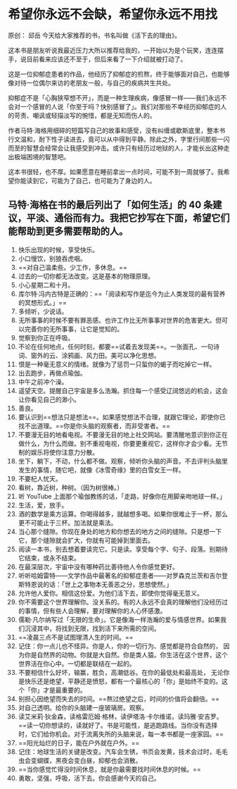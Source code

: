 
# 希望你永远不会缺，希望你永远不用找

原创： 邱岳
今天给大家推荐的书，书名叫做《活下去的理由》。

这本书是朋友听说我最近压力大所以推荐给我的，一开始以为是个玩笑，连连摆手，说目前看来应该还不至于，但后来看了一下介绍就被打动了。

这是一位抑郁症患者的作品，他经历了抑郁症的煎熬，终于能够面对自己，也能够像对待一位偶尔来访的老朋友一般，与自己的疾病共生共处。

抑郁症不是「心胸狭窄想不开」，而是一种生理疾病，像感冒一样——我们永远不会对一个感冒的人说「你至于吗？快别感冒了」。我们对那些不幸经历抑郁症的人的苛责、嘲讽或轻描淡写的惋惜，都是无知而伤人的。

作者马特·海格用细碎的短篇写自己的故事和感受，没有纠缠或歇斯底里，整本书行文温和，耐下性子读进去，竟可以从中得到平静。除此之外，字里行间那些一闪而至的智慧会经常会让我感受到冲击。或许只有经历过地狱的人，才能长出这种走出极端困境的智慧吧。

这本书很轻，也不厚。如果愿意在睡前拿出一点时间，可能不到一周就够了。我希望你能读到它，可能为了自己，也可能为了身边的人。

马特·海格在书的最后列出了「如何生活」的 40 条建议，平淡、通俗而有力。我把它抄写在下面，希望它们能帮助到更多需要帮助的人。‍
--------------------------------------------------------------------------------

1. 快乐出现的时候，享受快乐。
2. 小口慢饮，别狼吞虎咽。
3. ==对自己温柔些。少工作，多休息。==
4. 过去的一切你都无法改变。这是基本的物理原理。
5. 小心星期二和十月。
6. 库尔特·冯内古特是正确的：==「阅读和写作是迄今为止人类发现的最有营养的冥想形式。」==
7. 多倾听，少说话。
8. 无所事事的时候不要有罪恶感。也许工作比无所事事对世界的危害更大。但可以完善你的无所事事，让它是觉知的。
9. 觉察到你正在呼吸。
10. 不论在任何地点，任何时刻，都要==试着去发现美==。一张面孔、一句诗词、窗外的云、涂鸦画、风力田。美可以净化思想。
11. 恨是一种毫无意义的情绪。就像为了惩罚一只蜇你的蝎子而吃掉它一样。
12. 出去跑步，再做点瑜伽。
13. 中午之前冲个澡。
14. 遥望天空。提醒自己宇宙是多么浩瀚。抓住每一个感受辽阔悠远的机会，这会让你看见自己的渺小。
15. 善良。
16. 要认识到==想法只是想法==。如果感觉想法不合理，就跟它理论，即使你已找不出道理。==你是你头脑的观察者，而非受害者。==
17. 不要漫无目的地看电视。不要漫无目的地上社交网站。要清醒地意识到你正在做什么，为什么而做。别不重视电视，你要更重视它，这样你才会少看。无节制的娱乐将使你注意力分散。
18. 坐下，躺下，不动，什么都不做。观察，倾听你头脑的声音。不去评判头脑里发生的事情，随它吧，就像《冰雪奇缘》里的白雪女王一样。
19. 不要杞人忧天。
20. 看树，靠近树，种树。（因为树很棒。）
21. 听 YouTube 上面那个瑜伽教练的话，「走路，好像你在用脚亲吻地球一样。」
22. 生活，爱，放手。
23. 酒的数学是乘方运算。你喝得越多，就越想多喝。如果你很难止于一杯，那么更不可能止于三杯。加法就是乘法。
24. 当心那个缝隙。你现在身处的地方和你想去的地方之间的缝隙。只是想一下它，那个缝隙就会扩大，你就有可能掉到里面去。
25. 阅读一本书，别去想着要读完它。只是读。享受每个字、句子、段落。别期待它结束，或永不结束。
26. 在最深层次，宇宙中没有哪种药比善待他人令你感觉更好。
27. 听听哈姆雷特——文学作品中最著名的抑郁症患者——对罗森克兰茨和吉尔登斯特恩说的话：「世上之事物本无善恶之分，思想使然。」
28. 允许他人爱你。相信这份爱。为他们活下去，即使你觉得毫无意义。
29. 你不需要这个世界理解你。没关系的。有的人永远不会真的理解他们没经历过的事情，但有些人会理解，要对理解你的人心怀感激。
30. 儒勒·凡尔纳写过「无限的生命」。它是像海一样浩瀚的爱与情感世界。如果我们沉浸其中，将找到无限，找到活下来所需的空间。
31. ==凌晨三点不是试图理清人生的时间。==
32. 记住：你一点儿也不怪异。你是人，你的一切行为、感觉都是符合自然的， 因为你是自然界的动物。你就是大自然。你是类人猿。你生活在这个世界，这个世界活在你心中。一切都是联结在一起的。
33. 不要相信什么好坏，输赢，胜负，高潮低谷。在你的最低处和最高处， 无论你是快乐还是绝望，平静还是愤怒，都有一个最核心的「你」是始终不变的。这个「你」才是最重要的。
34. 别担心因绝望而失去的时间。==熬过绝望之后，时间的价值将会翻倍。==
35. 对自己透明。给你的头脑建一座玻璃房。观察。
36. 读艾米莉·狄金森，读格雷厄姆·格林，读伊塔洛·卡尔维诺，读玛雅·安吉罗。==读一切你想读的，读就好了。书是可能性，是逃跑路线。当你没有选择时，它们给你机会。对于流离失所的头脑来说，每一本书都是一座家园。==
37. ==阳光灿烂的日子，能在户外就在户外。==
38. 记住：地球生活的关键是改变。汽车会生锈，书页会发黄，技术会过时，毛毛虫会变蝴蝶，黑夜会变白昼，抑郁也会消散。
39. ==当你感觉忙得没时间休息，就是你最需要找时间休息的时候。==
40. 勇敢，坚强，呼吸，活下去。你会感谢今天的自己。